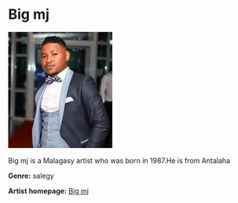 # Big mj

![big-mj](big-mj.jpg)

Big mj is a Malagasy artist who was born in 1987.He is from Antalaha


**Genre:** salegy

**Artist homepage:** [Big mj](http://www.midi-madagasikara.mg/culture/2019/10/10/big-mj-10-ans-de-scene-un-agenda-charge/)
